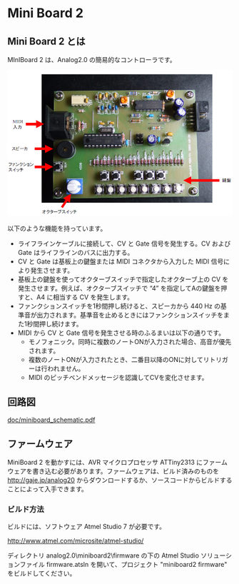 # Mini Board 2

## Mini Board 2 とは

 MInIBoard 2 は、Analog2.0 の簡易的なコントローラです。

![doc/miniboard.jpg](doc/miniboard.jpg)

以下のような機能を持っています。

- ライフラインケーブルに接続して、CV と Gate 信号を発生する。CV および Gate はライフラインのバスに出力する。
- CV と Gate は基板上の鍵盤または MIDI コネクタから入力した MIDI 信号により発生させます。
- 基板上の鍵盤を使ってオクターブスイッチで指定したオクターブ上の CV を発生させます。例えば、オクターブスイッチで	“4” を指定してAの鍵盤を押すと、A4 に相当する CV を発生します。
- ファンクションスイッチを1秒間押し続けると、スピーカから 440 Hz	の基準音が出力されます。基準音を止めるときにはファンクションスイッチをまた1秒間押し続けます。
- MIDI から CV と Gate 信号を発生させる時のふるまいは以下の通りです。
  - モノフォニック。同時に複数のノートONが入力された場合、高音が優先されます。
  - 複数のノートONが入力されたとき、二番目以降のONに対してリトリガーは行われません。
  - MIDI のピッチベンドメッセージを認識してCVを変化させます。

## 回路図

[doc/miniboard_schematic.pdf](doc/miniboard_schematic.pdf)

## ファームウェア

MiniBoard 2 を動かすには、AVR マイクロプロセッサ ATTiny2313 にファームウェアを書き込む必要があります。ファームウェアは、ビルド済みのものを http://gaje.jp/analog20 からダウンロードするか、ソースコードからビルドすることによって入手できます。

### ビルド方法

ビルドには、ソフトウェア Atmel Studio 7 が必要です。

http://www.atmel.com/microsite/atmel-studio/

ディレクトリ analog2.0\miniboard2\firmware の下の Atmel Studio ソリューションファイル firmware.atsln を開いて、プロジェクト "miniboard2 firmware" をビルドしてください。

